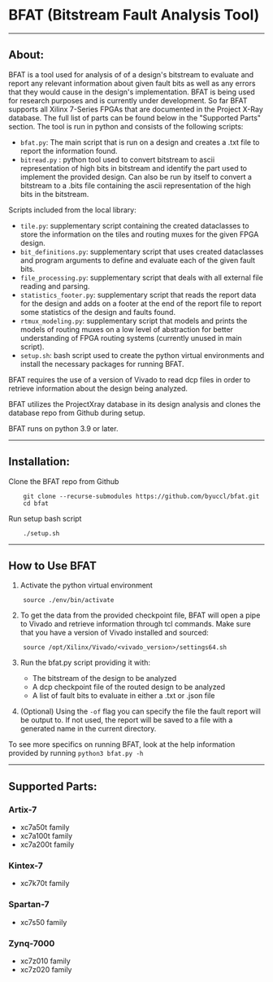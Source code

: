 # BFAT (Bitstream Fault Analysis Tool)

---

## About:

BFAT is a tool used for analysis of of a design's bitstream to evaluate and report any relevant information about given fault bits as well as any errors that they would cause in the design's implementation. BFAT is being used for research purposes and is currently under development. So far BFAT supports all Xilinx 7-Series FPGAs that are documented in the Project X-Ray database. The full list of parts can be found below in the "Supported Parts" section. The tool is run in python and consists of the following scripts:

- `bfat.py`: The main script that is run on a design and creates a .txt file to report the information found.
- `bitread.py` : python tool used to convert bitstream to ascii representation of high bits in bitstream and identify the part used to implement the provided design. Can also be run by itself to convert a bitstream to a .bits file containing the ascii representation of the high bits in the bitstream.

Scripts included from the local library:

- `tile.py`: supplementary script containing the created dataclasses to store the information on the tiles and routing muxes for the given FPGA design.
- `bit_definitions.py`: supplementary script that uses created dataclasses and program arguments to define and evaluate each of the given fault bits.
- `file_processing.py`: supplementary script that deals with all external file reading and parsing.
- `statistics_footer.py`: supplementary script that reads the report data for the design and adds on a footer at the end of the report file to report some statistics of the design and faults found.
- `rtmux_modeling.py`: supplementary script that models and prints the models of routing muxes on a low level of abstraction for better understanding of FPGA routing systems (currently unused in main script).
- `setup.sh`: bash script used to create the python virtual environments and install the necessary packages for running BFAT.

BFAT requires the use of a version of Vivado to read dcp files in order to retrieve information about the design being analyzed.

BFAT utilizes the ProjectXray database in its design analysis and clones the database repo from Github during setup.

BFAT runs on python 3.9 or later.

---

## Installation:

Clone the BFAT repo from Github

```
    git clone --recurse-submodules https://github.com/byuccl/bfat.git
    cd bfat
```

Run setup bash script

```
    ./setup.sh
```

---

## How to Use BFAT

1. Activate the python virtual environment

```
    source ./env/bin/activate
```

2. To get the data from the provided checkpoint file, BFAT will open a pipe to Vivado and retrieve information through tcl commands. Make sure that you have a version of Vivado installed and sourced:
```
    source /opt/Xilinx/Vivado/<vivado_version>/settings64.sh
```

3. Run the bfat.py script providing it with:
    - The bitstream of the design to be analyzed
    - A dcp checkpoint file of the routed design to be analyzed
    - A list of fault bits to evaluate in either a .txt or .json file

4. (Optional) Using the `-of` flag you can specify the file the fault report will be output to. If not used, the report will be saved to a file with a generated name in the current directory.

To see more specifics on running BFAT, look at the help information provided by running `python3 bfat.py -h`

---

## Supported Parts:

### Artix-7
- xc7a50t family
- xc7a100t family
- xc7a200t family

### Kintex-7
- xc7k70t family

### Spartan-7
- xc7s50 family

### Zynq-7000
- xc7z010 family
- xc7z020 family
